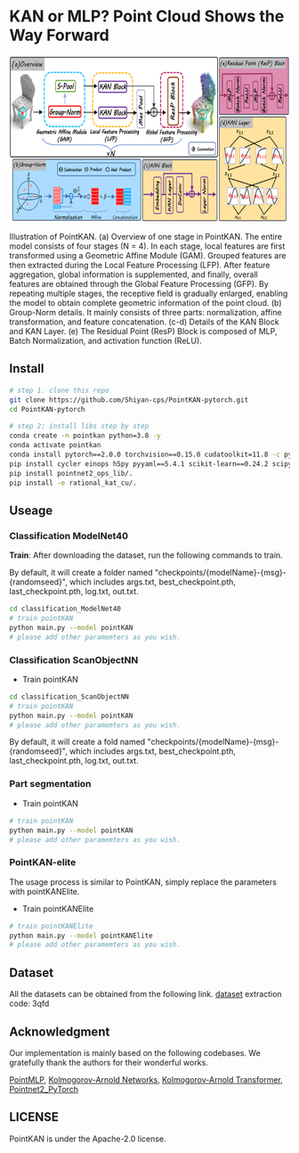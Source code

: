 # KAN or MLP? Point Cloud Shows the Way Forward

<div align="center">
  <img src="image/pointKAN.png" width="650px" height="300px">
</div>


Illustration of PointKAN. (a) Overview of one stage in PointKAN. The entire model consists of four stages (N = 4). In each stage, local features are first transformed using a Geometric Affine Module (GAM). Grouped features are then extracted during the Local Feature Processing (LFP). After feature aggregation, global information is supplemented, and finally, overall features are obtained through the Global Feature Processing (GFP). By repeating multiple stages, the receptive field is gradually enlarged, enabling the model to obtain complete geometric information of the point cloud. (b) Group-Norm details. It mainly consists of three parts: normalization, affine transformation, and feature concatenation. (c-d) Details of the KAN Block and KAN Layer. (e) The Residual Point (ResP) Block is composed of MLP, Batch Normalization, and activation function (ReLU).

## Install

```bash
# step 1. clone this repo
git clone https://github.com/Shiyan-cps/PointKAN-pytorch.git
cd PointKAN-pytorch
```

```bash
# step 2: install libs step by step
conda create -n pointkan python=3.8 -y
conda activate pointkan
conda install pytorch==2.0.0 torchvision==0.15.0 cudatoolkit=11.8 -c pytorch -y
pip install cycler einops h5py pyyaml==5.4.1 scikit-learn==0.24.2 scipy tqdm matplotlib==3.4.2
pip install pointnet2_ops_lib/.
pip install -e rational_kat_cu/.
```


## Useage

### Classification ModelNet40
**Train**: After downloading the dataset, run the following commands to train. 

By default, it will create a folder named "checkpoints/{modelName}-{msg}-{randomseed}", which includes args.txt, best_checkpoint.pth, last_checkpoint.pth, log.txt, out.txt.
```bash
cd classification_ModelNet40
# train pointKAN
python main.py --model pointKAN
# please add other paramemters as you wish.
```

### Classification ScanObjectNN

- Train pointKAN 
```bash
cd classification_ScanObjectNN
# train pointKAN
python main.py --model pointKAN
# please add other paramemters as you wish.
```
By default, it will create a fold named "checkpoints/{modelName}-{msg}-{randomseed}", which includes args.txt, best_checkpoint.pth, last_checkpoint.pth, log.txt, out.txt.


### Part segmentation
- Train pointKAN
```bash
# train pointKAN
python main.py --model pointKAN
# please add other paramemters as you wish.
```
### PointKAN-elite
The usage process is similar to PointKAN, simply replace the parameters with pointKANElite.

- Train pointKANElite
```bash
# train pointKANElite
python main.py --model pointKANElite
# please add other paramemters as you wish.
```

## Dataset

All the datasets can be obtained from the following link.
[dataset](https://pan.baidu.com/s/1fqmSGecqWkHLaCQPMPA7kQ)
extraction code: 3qfd

## Acknowledgment

Our implementation is mainly based on the following codebases. We gratefully thank the authors for their wonderful works.

[PointMLP](https://github.com/ma-xu/pointMLP-pytorch),
[Kolmogorov-Arnold Networks](https://github.com/Blealtan/efficient-kan),
[Kolmogorov-Arnold Transformer](https://github.com/Adamdad/kat),
[Pointnet2_PyTorch](https://github.com/erikwijmans/Pointnet2_PyTorch)


## LICENSE
PointKAN is under the Apache-2.0 license. 

